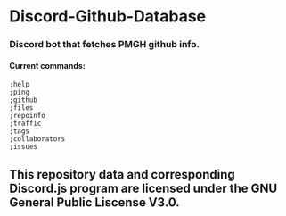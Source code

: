 ﻿# Discord-Github-Database
### Discord bot that fetches PMGH github info.
#### Current commands:
```
;help
;ping
;github
;files
;repoinfo
;traffic
;tags
;collaborators
;issues
```

## This repository data and corresponding Discord.js program are licensed under the GNU General Public Liscense V3.0.



